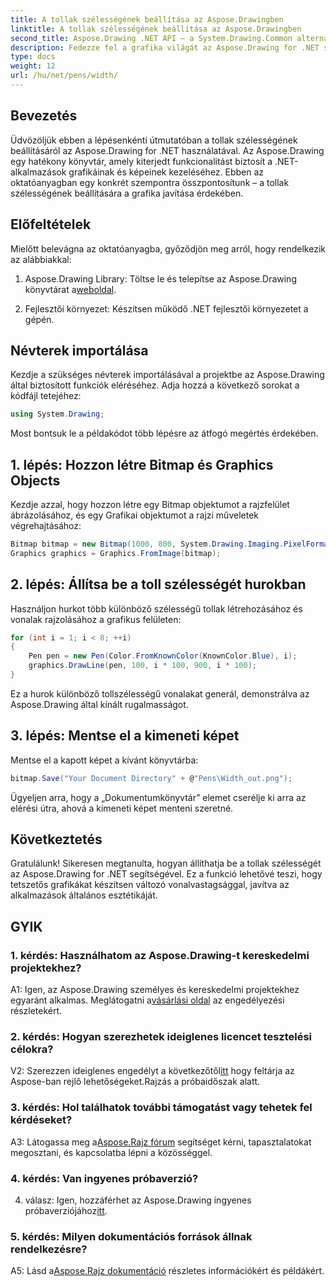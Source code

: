 ```yaml
---
title: A tollak szélességének beállítása az Aspose.Drawingben
linktitle: A tollak szélességének beállítása az Aspose.Drawingben
second_title: Aspose.Drawing .NET API – a System.Drawing.Common alternatívája
description: Fedezze fel a grafika világát az Aspose.Drawing for .NET segítségével. Ismerje meg, hogyan állíthatja be dinamikusan a tollszélességet a lenyűgöző látvány érdekében. Kezdje el lépésenkénti útmutatónkkal.
type: docs
weight: 12
url: /hu/net/pens/width/
---
```

## Bevezetés

Üdvözöljük ebben a lépésenkénti útmutatóban a tollak szélességének beállításáról az Aspose.Drawing for .NET használatával. Az Aspose.Drawing egy hatékony könyvtár, amely kiterjedt funkcionalitást biztosít a .NET-alkalmazások grafikáinak és képeinek kezeléséhez. Ebben az oktatóanyagban egy konkrét szempontra összpontosítunk – a tollak szélességének beállítására a grafika javítása érdekében.

## Előfeltételek

Mielőtt belevágna az oktatóanyagba, győződjön meg arról, hogy rendelkezik az alábbiakkal:

1.  Aspose.Drawing Library: Töltse le és telepítse az Aspose.Drawing könyvtárat a[weboldal](https://releases.aspose.com/drawing/net/).

2. Fejlesztői környezet: Készítsen működő .NET fejlesztői környezetet a gépén.

## Névterek importálása

Kezdje a szükséges névterek importálásával a projektbe az Aspose.Drawing által biztosított funkciók eléréséhez. Adja hozzá a következő sorokat a kódfájl tetejéhez:

```csharp
using System.Drawing;
```

Most bontsuk le a példakódot több lépésre az átfogó megértés érdekében.

## 1. lépés: Hozzon létre Bitmap és Graphics Objects

Kezdje azzal, hogy hozzon létre egy Bitmap objektumot a rajzfelület ábrázolásához, és egy Grafikai objektumot a rajzi műveletek végrehajtásához:

```csharp
Bitmap bitmap = new Bitmap(1000, 800, System.Drawing.Imaging.PixelFormat.Format32bppPArgb);
Graphics graphics = Graphics.FromImage(bitmap);
```

## 2. lépés: Állítsa be a toll szélességét hurokban

Használjon hurkot több különböző szélességű tollak létrehozásához és vonalak rajzolásához a grafikus felületen:

```csharp
for (int i = 1; i < 8; ++i)
{
    Pen pen = new Pen(Color.FromKnownColor(KnownColor.Blue), i);
    graphics.DrawLine(pen, 100, i * 100, 900, i * 100);
}
```

Ez a hurok különböző tollszélességű vonalakat generál, demonstrálva az Aspose.Drawing által kínált rugalmasságot.

## 3. lépés: Mentse el a kimeneti képet

Mentse el a kapott képet a kívánt könyvtárba:

```csharp
bitmap.Save("Your Document Directory" + @"Pens\Width_out.png");
```

Ügyeljen arra, hogy a „Dokumentumkönyvtár” elemet cserélje ki arra az elérési útra, ahová a kimeneti képet menteni szeretné.

## Következtetés

Gratulálunk! Sikeresen megtanulta, hogyan állíthatja be a tollak szélességét az Aspose.Drawing for .NET segítségével. Ez a funkció lehetővé teszi, hogy tetszetős grafikákat készítsen változó vonalvastagsággal, javítva az alkalmazások általános esztétikáját.

## GYIK

### 1. kérdés: Használhatom az Aspose.Drawing-t kereskedelmi projektekhez?

 A1: Igen, az Aspose.Drawing személyes és kereskedelmi projektekhez egyaránt alkalmas. Meglátogatni a[vásárlási oldal](https://purchase.aspose.com/buy) az engedélyezési részletekért.

### 2. kérdés: Hogyan szerezhetek ideiglenes licencet tesztelési célokra?

 V2: Szerezzen ideiglenes engedélyt a következőtől[itt](https://purchase.aspose.com/temporary-license/) hogy feltárja az Aspose-ban rejlő lehetőségeket.Rajzás a próbaidőszak alatt.

### 3. kérdés: Hol találhatok további támogatást vagy tehetek fel kérdéseket?

 A3: Látogassa meg a[Aspose.Rajz fórum](https://forum.aspose.com/c/diagram/17) segítséget kérni, tapasztalatokat megosztani, és kapcsolatba lépni a közösséggel.

### 4. kérdés: Van ingyenes próbaverzió?

 4. válasz: Igen, hozzáférhet az Aspose.Drawing ingyenes próbaverziójához[itt](https://releases.aspose.com/).

### 5. kérdés: Milyen dokumentációs források állnak rendelkezésre?

 A5: Lásd a[Aspose.Rajz dokumentáció](https://reference.aspose.com/drawing/net/) részletes információkért és példákért.